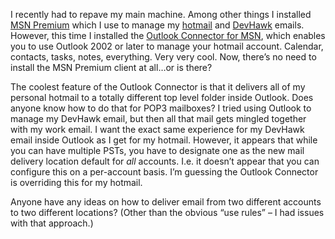 I recently had to repave my main machine. Among other things I installed
[MSN Premium](http://join.msn.com/?pgmarket=en-us&page=byoa/prem) which
I use to manage my [hotmail](mailto:harrypierson@hotmail.com) and
[DevHawk](mailto:devhawk@outlook.com) emails. However, this time I
installed the [Outlook Connector for
MSN](http://join.msn.com/?pgmarket=en-us&page=features/connector), which
enables you to use Outlook 2002 or later to manage your hotmail account.
Calendar, contacts, tasks, notes, everything. Very very cool. Now,
there’s no need to install the MSN Premium client at all…or is there?

The coolest feature of the Outlook Connector is that it delivers all of
my personal hotmail to a totally different top level folder inside
Outlook. Does anyone know how to do that for POP3 mailboxes? I tried
using Outlook to manage my DevHawk email, but then all that mail gets
mingled together with my work email. I want the exact same experience
for my DevHawk email inside Outlook as I get for my hotmail. However, it
appears that while you can have multiple PSTs, you have to designate one
as the new mail delivery location default for *all* accounts. I.e. it
doesn’t appear that you can configure this on a per-account basis. I’m
guessing the Outlook Connector is overriding this for my hotmail.

Anyone have any ideas on how to deliver email from two different
accounts to two different locations? (Other than the obvious “use rules”
– I had issues with that approach.)
